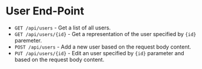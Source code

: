 # User End-Point

 - `GET /api/users` - Get a list of all users.
 - `GET /api/users/{id}` - Get a representation of the user specified by `{id}` paremeter.
 - `POST /api/users` - Add a new user based on the request body content.
 - `PUT /api/users/{id}` - Edit an user specified by `{id}` parameter and based on the request body content.
